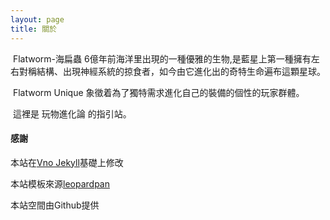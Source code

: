 ```yaml
---
layout: page
title: 關於 
---
```

​		Flatworm-海扁蟲 6億年前海洋里出現的一種優雅的生物,是藍星上第一種擁有左右對稱結構、出現神經系統的掠食者，如今由它進化出的奇特生命遍布這顆星球。

​		Flatworm Unique 象徵着為了獨特需求進化自己的裝備的個性的玩家群體。

​		這裡是 玩物進化論 的指引站。

#### 感謝   

本站在[Vno Jekyll](https://github.com/onevcat/vno-jekyll)基礎上修改

本站模板來源[leopardpan](https://leopardpan.cn/)

本站空間由Github提供
